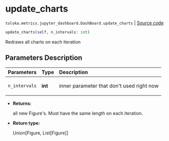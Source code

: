 # update_charts
`toloka.metrics.jupyter_dashboard.DashBoard.update_charts` | [Source code](https://github.com/Toloka/toloka-kit/blob/v1.0.1/src/metrics/jupyter_dashboard.py#L301)

```python
update_charts(self, n_intervals: int)
```

Redraws all charts on each iteration

## Parameters Description

| Parameters | Type | Description |
| :----------| :----| :-----------|
`n_intervals`|**int**|<p>inner parameter that don&#x27;t used right now</p>

* **Returns:**

  all new Figure's.
Must have the same length on each iteration.

* **Return type:**

  Union\[Figure, List\[Figure\]\]
